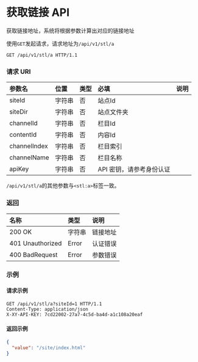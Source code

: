 # 获取链接 API

获取链接地址，系统将根据参数计算出对应的链接地址

使用`GET`发起请求，请求地址为`/api/v1/stl/a`

```
GET /api/v1/stl/a HTTP/1.1
```

### 请求 URI

| 参数名 | 位置 | 类型 | 必填 | 说明 |
| :----- | :----- | :----- | :----- | :----- |
|siteId	|字符串|	否	|站点Id|
|siteDir|	字符串|	否	|站点文件夹|
|channelId|	字符串|	否	|栏目Id|
|contentId|	字符串	|否|	内容Id|
|channelIndex|	字符串|	否	|栏目索引|
|channelName	|字符串|	否	|栏目名称|
| apiKey | 字符串 | 否 | API 密钥，请参考身份认证 |

`/api/v1/stl/a`的其他参数与`<stl:a>`标签一致。

### 返回

| 名称 | 类型 | 说明 |
| :----- | :----- | :----- |
|200 OK	|字符串	|链接地址|
|401 Unauthorized	|Error	|认证错误|
|400 BadRequest	|Error	|参数错误|

### 示例

#### 请求示例

```
GET /api/v1/stl/a?siteId=1 HTTP/1.1
Content-Type: application/json
X-XY-API-KEY: 7cd22002-27a7-4c5d-ba4d-a1c108a20eaf
```

#### 返回示例

```json
{
  "value": "/site/index.html"
}
```